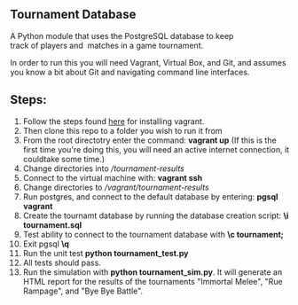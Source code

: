 Tournament Database
-------------------

A Python module that uses the PostgreSQL database to keep track of players and 
matches in a game tournament. 


In order to run this you will need Vagrant, Virtual Box, and Git, and assumes
you know a bit about Git and navigating command line interfaces.

Steps:
------

1. Follow the steps found [here](https://www.udacity.com/wiki/ud197/install-vagrant) for installing vagrant.
1. Then clone this repo to a folder you wish to run it from
1. From the root directotry enter the command: __vagrant up__ (If this is the first time you're doing this, you will need an active internet connection, it couldtake some time.)
1. Change directories into */tournament-results*
1. Connect to the virtual machine with: __vagrant ssh__
1. Change directories to */vagrant/tournament-results*
1. Run postgres, and connect to the default database by entering: __pgsql vagrant__
1. Create the tournamt database by running the database creation script: __\i tournament.sql__
1. Test ability to connect to the tournament database with __\c tournament;__
1. Exit pgsql __\q__
1. Run the unit test __python tournament_test.py__
1. All tests should pass.
1. Run the simulation with __python tournament_sim.py__. It will generate an HTML report for the results of the tournaments "Immortal Melee", "Rue Rampage", and "Bye Bye Battle".

